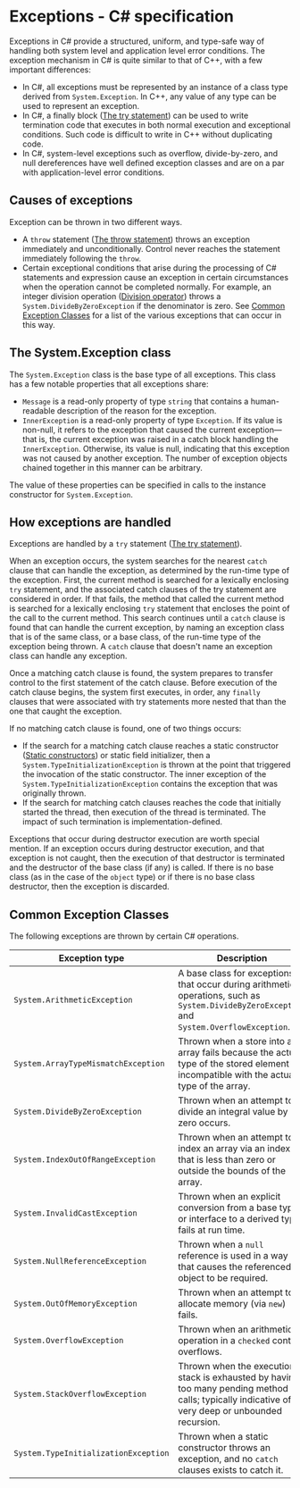 # Exceptions - C# specification

Exceptions in C# provide a structured, uniform, and type-safe way of handling both system level and application level error conditions. The exception mechanism in C# is quite similar to that of C++, with a few important differences:

*  In C#, all exceptions must be represented by an instance of a class type derived from `System.Exception`. In C++, any value of any type can be used to represent an exception.
*  In C#, a finally block ([The try statement](statements.md#the-try-statement)) can be used to write termination code that executes in both normal execution and exceptional conditions. Such code is difficult to write in C++ without duplicating code.
*  In C#, system-level exceptions such as overflow, divide-by-zero, and null dereferences have well defined exception classes and are on a par with application-level error conditions.

## Causes of exceptions

Exception can be thrown in two different ways.

*  A `throw` statement ([The throw statement](statements.md#the-throw-statement)) throws an exception immediately and unconditionally. Control never reaches the statement immediately following the `throw`.
*  Certain exceptional conditions that arise during the processing of C# statements and expression cause an exception in certain circumstances when the operation cannot be completed normally. For example, an integer division operation ([Division operator](expressions.md#division-operator)) throws a `System.DivideByZeroException` if the denominator is zero. See [Common Exception Classes](exceptions.md#common-exception-classes) for a list of the various exceptions that can occur in this way.

## The System.Exception class

The `System.Exception` class is the base type of all exceptions. This class has a few notable properties that all exceptions share:

*  `Message` is a read-only property of type `string` that contains a human-readable description of the reason for the exception.
*  `InnerException` is a read-only property of type `Exception`. If its value is non-null, it refers to the exception that caused the current exception—that is, the current exception was raised in a catch block handling the `InnerException`. Otherwise, its value is null, indicating that this exception was not caused by another exception. The number of exception objects chained together in this manner can be arbitrary.

The value of these properties can be specified in calls to the instance constructor for `System.Exception`.

## How exceptions are handled

Exceptions are handled by a `try` statement ([The try statement](statements.md#the-try-statement)).

When an exception occurs, the system searches for the nearest `catch` clause that can handle the exception, as determined by the run-time type of the exception. First, the current method is searched for a lexically enclosing `try` statement, and the associated catch clauses of the try statement are considered in order. If that fails, the method that called the current method is searched for a lexically enclosing `try` statement that encloses the point of the call to the current method. This search continues until a `catch` clause is found that can handle the current exception, by naming an exception class that is of the same class, or a base class, of the run-time type of the exception being thrown. A `catch` clause that doesn't name an exception class can handle any exception.

Once a matching catch clause is found, the system prepares to transfer control to the first statement of the catch clause. Before execution of the catch clause begins, the system first executes, in order, any `finally` clauses that were associated with try statements more nested that than the one that caught the exception.

If no matching catch clause is found, one of two things occurs:

*  If the search for a matching catch clause reaches a static constructor ([Static constructors](classes.md#static-constructors)) or static field initializer, then a `System.TypeInitializationException` is thrown at the point that triggered the invocation of the static constructor. The inner exception of the `System.TypeInitializationException` contains the exception that was originally thrown.
*  If the search for matching catch clauses reaches the code that initially started the thread, then execution of the thread is terminated. The impact of such termination is implementation-defined.

Exceptions that occur during destructor execution are worth special mention. If an exception occurs during destructor execution, and that exception is not caught, then the execution of that destructor is terminated and the destructor of the base class (if any) is called. If there is no base class (as in the case of the `object` type) or if there is no base class destructor, then the exception is discarded.

## Common Exception Classes

The following exceptions are thrown by certain C# operations.

| Exception type                       | Description    |
|--------------------------------------|----------------|
| `System.ArithmeticException`         | A base class for exceptions that occur during arithmetic operations, such as `System.DivideByZeroException` and `System.OverflowException`. | 
| `System.ArrayTypeMismatchException`  | Thrown when a store into an array fails because the actual type of the stored element is incompatible with the actual type of the array. | 
| `System.DivideByZeroException`       | Thrown when an attempt to divide an integral value by zero occurs. | 
| `System.IndexOutOfRangeException`    | Thrown when an attempt to index an array via an index that is less than zero or outside the bounds of the array. | 
| `System.InvalidCastException`        | Thrown when an explicit conversion from a base type or interface to a derived type fails at run time. | 
| `System.NullReferenceException`      | Thrown when a `null` reference is used in a way that causes the referenced object to be required. | 
| `System.OutOfMemoryException`        | Thrown when an attempt to allocate memory (via `new`) fails. | 
| `System.OverflowException`           | Thrown when an arithmetic operation in a `checked` context overflows. | 
| `System.StackOverflowException`      | Thrown when the execution stack is exhausted by having too many pending method calls; typically indicative of very deep or unbounded recursion. | 
| `System.TypeInitializationException` | Thrown when a static constructor throws an exception, and no `catch` clauses exists to catch it. | 
